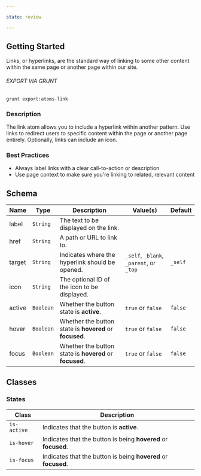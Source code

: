 ```yaml
---

state: review

---
```


## Getting Started

Links, or hyperlinks, are the standard way of linking to some other content within the same page or another page within our site.

###### EXPORT VIA GRUNT

```
grunt export:atoms-link
```


### Description

The link atom allows you to include a hyperlink within another pattern. Use links to redirect users to specific content within the page or another page entirely. Optionally, links can include an icon.


### Best Practices

- Always label links with a clear call-to-action or description
- Use page context to make sure you're linking to related, relevant content


## Schema

| Name            | Type      | Description                                               | Value(s)                                | Default   |
|-----------------|-----------|-----------------------------------------------------------|-----------------------------------------|-----------|
| label           | `String`  | The text to be displayed on the link.                     |                                         |           |
| href            | `String`  | A path or URL to link to.                                 |                                         |           |
| target          | `String`  | Indicates where the hyperlink should be opened.           | `_self`, `_blank`, `_parent`, or `_top` | `_self`   |
| icon            | `String`  | The optional ID of the icon to be displayed.              |                                         |           |
| active          | `Boolean` | Whether the button state is **active**.                   | `true` or `false`                       | `false`   |
| hover           | `Boolean` | Whether the button state is **hovered** or **focused**.   | `true` or `false`                       | `false`   |
| focus           | `Boolean` | Whether the button state is **hovered** or **focused**.   | `true` or `false`                       | `false`   |


## Classes

### States

| Class             | Description                                                           |
|-------------------|-----------------------------------------------------------------------|
| `is-active`       | Indicates that the button is **active**.                              |
| `is-hover`        | Indicates that the button is being **hovered** or **focused**.        |
| `is-focus`        | Indicates that the button is being **hovered** or **focused**.        |
